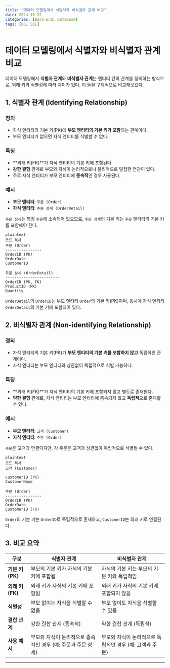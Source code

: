 ```yaml
---
title: "데이터 모델링에서 식별자와 비식별자 관계 비교"
date: 2024-10-22
categories: [Back-End, DataBase]
tags: [DB, SQL]
---
```


# 데이터 모델링에서 식별자와 비식별자 관계 비교

데이터 모델링에서 **식별자 관계**와 **비식별자 관계**는 엔티티 간의 관계를 정의하는 방식으로, 외래 키와 식별성에 따라 차이가 있다. 이 둘을 구체적으로 비교해보겠다.

## 1. **식별자 관계 (Identifying Relationship)**

### 정의

- 자식 엔티티의 기본 키(PK)에 **부모 엔티티의 기본 키가 포함**되는 관계이다.
- 부모 엔티티가 없으면 자식 엔티티를 식별할 수 없다.

### 특징

- **외래 키(FK)**가 자식 엔티티의 기본 키에 포함된다.
- **강한 결합** 관계로 부모와 자식이 논리적으로나 물리적으로 밀접한 연관이 있다.
- 주로 자식 엔티티가 부모 엔티티에 **종속적**인 경우 사용된다.

### 예시

- **부모 엔티티**: `주문 (Order)`
- **자식 엔티티**: `주문 상세 (OrderDetail)`

`주문 상세`는 특정 `주문`에 소속되어 있으므로, `주문 상세`의 기본 키는 `주문` 엔티티의 기본 키를 포함해야 한다.

```
plaintext
코드 복사
주문 (Order)
----------------
OrderID (PK)
OrderDate
CustomerID

주문 상세 (OrderDetail)
------------------------
OrderID (PK, FK)
ProductID (PK)
Quantity

```

`OrderDetail`의 `OrderID`는 부모 엔티티 `Order`의 기본 키(PK)이며, 동시에 자식 엔티티 `OrderDetail`의 기본 키에 포함되어 있다.

## 2. **비식별자 관계 (Non-identifying Relationship)**

### 정의

- 자식 엔티티의 기본 키(PK)가 **부모 엔티티의 기본 키를 포함하지 않고** 독립적인 관계이다.
- 자식 엔티티는 부모 엔티티와 상관없이 독립적으로 식별 가능하다.

### 특징

- **외래 키(FK)**가 자식 엔티티의 기본 키에 포함되지 않고 별도로 존재한다.
- **약한 결합** 관계로, 자식 엔티티는 부모 엔티티에 종속되지 않고 **독립적**으로 존재할 수 있다.

### 예시

- **부모 엔티티**: `고객 (Customer)`
- **자식 엔티티**: `주문 (Order)`

`주문`은 고객과 연결되지만, 각 주문은 고객과 상관없이 독립적으로 식별될 수 있다.

```
plaintext
코드 복사
고객 (Customer)
----------------
CustomerID (PK)
CustomerName

주문 (Order)
----------------
OrderID (PK)
OrderDate
CustomerID (FK)

```

`Order`의 기본 키는 `OrderID`로 독립적으로 존재하고, `CustomerID`는 외래 키로 연결된다.

## 3. **비교 요약**

| 구분 | 식별자 관계 | 비식별자 관계 |
| --- | --- | --- |
| **기본 키(PK)** | 부모의 기본 키가 자식의 기본 키에 포함됨 | 자식의 기본 키는 부모의 기본 키와 독립적임 |
| **외래 키(FK)** | 외래 키가 자식의 기본 키에 포함됨 | 외래 키가 자식의 기본 키에 포함되지 않음 |
| **식별성** | 부모 없이는 자식을 식별할 수 없음 | 부모 없이도 자식을 식별할 수 있음 |
| **결합 관계** | 강한 결합 관계 (종속적) | 약한 결합 관계 (독립적) |
| **사용 예시** | 부모와 자식이 논리적으로 종속적인 경우 (예: 주문과 주문 상세) | 부모와 자식이 논리적으로 독립적인 경우 (예: 고객과 주문) |

---
